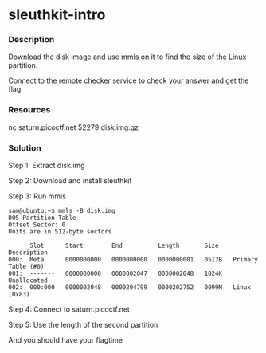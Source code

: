 # sleuthkit-intro

### Description

Download the disk image and use mmls on it to find the size of the Linux partition. 

Connect to the remote checker service to check your answer and get the flag. 

### Resources

nc saturn.picoctf.net 52279
disk.img.gz

### Solution

Step 1: Extract disk.img

Step 2: Download and install sleuthkit

Step 3: Run mmls

```console
sam@ubuntu:~$ mmls -B disk.img
DOS Partition Table
Offset Sector: 0
Units are in 512-byte sectors

      Slot      Start        End          Length       Size    Description
000:  Meta      0000000000   0000000000   0000000001   0512B   Primary Table (#0)
001:  -------   0000000000   0000002047   0000002048   1024K   Unallocated
002:  000:000   0000002048   0000204799   0000202752   0099M   Linux (0x83)
```

Step 4: Connect to saturn.picoctf.net 

Step 5: Use the length of the second partition

And you should have your flagtime